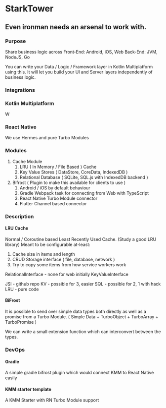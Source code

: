 # StarkTower 
## Even ironman needs an arsenal to work with. 

### Purpose
Share business logic across 
Front-End: Android, iOS, Web
Back-End:  JVM, NodeJS, Go

You can write your Data / Logic / Framework layer in Kotlin Multiplatform using this.
It will let you build your UI and Server layers independently of business logic.

### Integrations

### Kotlin Multiplatform
W

### React Native 
We use Hermes and pure Turbo Modules


### Modules

1. Cache Module
   1. LRU ( In Memory / File Based ) Cache
   2. Key Value Stores ( DataStore, CoreData, IndexedDB )
   3. Relational Database ( SQLite, SQL.js with IndexedDB backend )
2. Bifrost ( Plugin to make this available for clients to use )
    1. Android / iOS by default behaviour
    2. Gradle Webpack task for connecting from Web with TypeScript
    3. React Native Turbo Module connector
    4. Flutter Channel based connector

### Description

#### LRU Cache

Normal / Coroutine based Least Recently Used Cache. (Study a good LRU library)
Meant to be configurable at-least: 
1. Cache size in items and length
2. CRUD Storage interface ( file, database, network )
3. Try to copy some items from how service workers work


RelationalInterface - none for web initially
KeyValueInterface

JSI - github repo
KV - possible for 3, easier
SQL - possible for 2, 1 with hack
LRU - pure code

#### BiFrost

It is possible to send over simple data types both directly as well as 
a promise from a Turbo Module.
( Simple Data + TurboObject + TurboArray + TurboPromise )

We can write a small extension function which can interconvert between the types. 



### DevOps 

#### Gradle 
A simple gradle bifrost plugin which would connect KMM to React Native easily

#### KMM starter template
A KMM Starter with RN Turbo Module support

